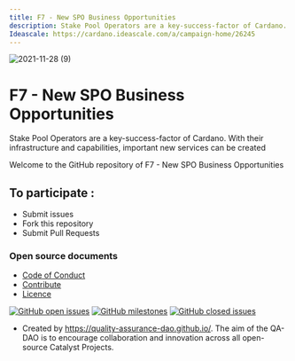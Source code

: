 ```yaml
---
title: F7 - New SPO Business Opportunities
description: Stake Pool Operators are a key-success-factor of Cardano. With their infrastructure and capabilities, important new services can be created
Ideascale: https://cardano.ideascale.com/a/campaign-home/26245
---
```


![2021-11-28 (9)](https://user-images.githubusercontent.com/25156451/143788226-b313c25b-bb3f-4eb8-9190-d14e3811f740.png)

# F7 - New SPO Business Opportunities

Stake Pool Operators are a key-success-factor of Cardano. With their infrastructure and capabilities, important new services can be created

Welcome to the GitHub repository of F7 - New SPO Business Opportunities

## To participate :
* Submit issues
* Fork this repository
* Submit Pull Requests

### Open source documents 
- [Code of Conduct](https://github.com/Catalyst-Challenges/F7-New-SPO-Business-Opportunities/blob/main/CODE-OF-CONDUCT.md)
- [Contribute](https://github.com/Catalyst-Challenges/F7-New-SPO-Business-Opportunities/blob/main/CONTRIBUTE.md)
- [Licence](https://github.com/Catalyst-Challenges/F7-New-SPO-Business-Opportunities/blob/main/LICENSE)

[![GitHub open issues](https://img.shields.io/github/issues/Catalyst-Challenges/F7-New-SPO-Business-Opportunities?style=flat-square)](https://github.com/Catalyst-Challenges/F7-New-SPO-Business-Opportunities/issues)
[![GitHub milestones](https://img.shields.io/github/milestones/open/Catalyst-Challenges/F7-New-SPO-Business-Opportunities?style=flat-square)](https://github.com/Catalyst-Challenges/F7-New-SPO-Business-Opportunities/milestones)
[![GitHub closed issues](https://img.shields.io/github/issues-closed-raw/Catalyst-Challenges/F7-New-SPO-Business-Opportunities?style=flat-square)](https://github.com/Catalyst-Challenges/F7-New-SPO-Business-Opportunities/issues?q=is%3Aissue+is%3Aclosed)


- Created by https://quality-assurance-dao.github.io/. The aim of the QA-DAO is to encourage collaboration and innovation across all open-source Catalyst Projects.


